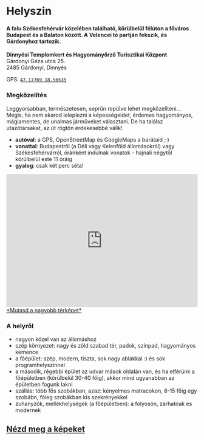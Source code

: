 <!--
.. title: Helyszin
.. slug: ejo
.. date: 2016-01-13 19:12:50 UTC+01:00
.. tags:
.. category:
.. link:
.. description:
.. type: text
-->

# Helyszin


#### **A falu** **Székesfehérvár** közelében található, körülbelül félúton a főváros **Budapest** és a **Balaton** között. A **Velencei tó** partján fekszik, és Gárdonyhoz tartozik.

**Dinnyési Templomkert és Hagyományőrző Turisztikai Központ**  
Gárdonyi Géza utca 25.  
2485 Gárdonyi, Dinnyés

GPS: <a href="geo:47.17769,18.56501?z=19" id="geo_uri">`47.17769 18.56535`</a>

### Megközelítés
Leggyorsabban, természetesen, seprűn repülve lehet megközelíteni… Mégis, ha nem akarod leleplezni a képességeidet, érdemes hagyományos, mágiamentes, de unalmas járműveket választani. De ha találsz utazótársakat, az út rögtön érdekesebbé válik!

- **autóval**: a GPS, OpenStreetMap és GoogleMaps a barátaid ;·)
- **vonattal**: Budapestről (a Déli vagy Kelenföld állomásokról) vagy Székesfehérvárról,
óránként indulnak vonatok - hajnali négytől körülbelül este 11 óráig
- **gyalog**: csak két perc séta!

<iframe width="100%" height="350px" frameBorder="0" src="http://umap.openstreetmap.fr/fr/map/jer-2016_70576?scaleControl=true&miniMap=false&scrollWheelZoom=false&zoomControl=true&allowEdit=false&moreControl=false&datalayersControl=false&onLoadPanel=undefined&captionBar=false"></iframe>
<a href="http://umap.openstreetmap.fr/fr/map/jer-2016_70576">*Mutasd a nagyobb térképet*</a>

### A helyről

- <i class="fa fa-check-circle"></i> nagyon közel van az állomáshoz
- <i class="fa fa-check-circle"></i> szép környezet: nagy és zöld szabad tér, padok, színpad, hagyományos kemence
- <i class="fa fa-check-circle"></i> a főépület: szép, modern, tiszta, sok nagy ablakkal :) és sok programhelyszínnel
- <i class="fa fa-check-circle"></i> a második, régebbi épület az udvar mások oldalán van, és ha elférünk a főépületben (körülbelül 30-40 főig), akkor mind ugyanabban az épületben fogunk lakni
- <i class="fa fa-check-circle"></i> szállás: több fős szobákban, azaz: kényelmes matracokon, 8-15 főig egy szobábn, főleg szobákban kis szekrényekkel
- <i class="fa fa-check-circle"></i> zuhanyzók, mellékhelységek (a főépületben): a folyosón, zárhatóak és modernek

## **[Nézd meg a képeket](/hu/fotoj/)**
